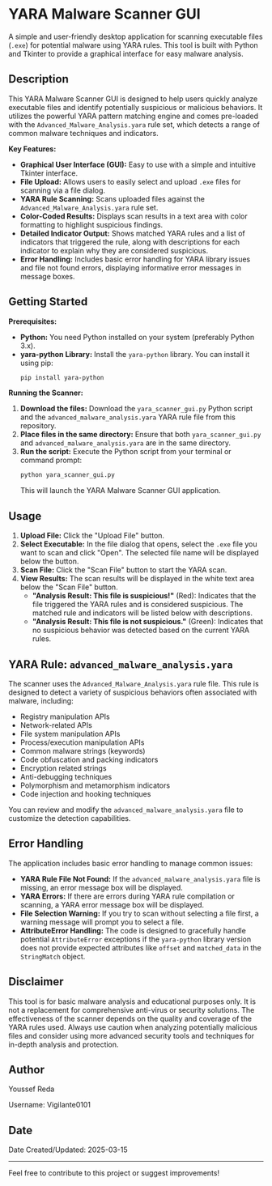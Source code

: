 # YARA Malware Scanner GUI

A simple and user-friendly desktop application for scanning executable files (`.exe`) for potential malware using YARA rules. This tool is built with Python and Tkinter to provide a graphical interface for easy malware analysis.

## Description

This YARA Malware Scanner GUI is designed to help users quickly analyze executable files and identify potentially suspicious or malicious behaviors. It utilizes the powerful YARA pattern matching engine and comes pre-loaded with the `Advanced_Malware_Analysis.yara` rule set, which detects a range of common malware techniques and indicators.

**Key Features:**

*   **Graphical User Interface (GUI):** Easy to use with a simple and intuitive Tkinter interface.
*   **File Upload:** Allows users to easily select and upload `.exe` files for scanning via a file dialog.
*   **YARA Rule Scanning:** Scans uploaded files against the `Advanced_Malware_Analysis.yara` rule set.
*   **Color-Coded Results:** Displays scan results in a text area with color formatting to highlight suspicious findings.
*   **Detailed Indicator Output:**  Shows matched YARA rules and a list of indicators that triggered the rule, along with descriptions for each indicator to explain why they are considered suspicious.
*   **Error Handling:** Includes basic error handling for YARA library issues and file not found errors, displaying informative error messages in message boxes.

## Getting Started

**Prerequisites:**

*   **Python:** You need Python installed on your system (preferably Python 3.x).
*   **yara-python Library:** Install the `yara-python` library. You can install it using pip:
    ```bash
    pip install yara-python
    ```

**Running the Scanner:**

1.  **Download the files:** Download the `yara_scanner_gui.py` Python script and the `advanced_malware_analysis.yara` YARA rule file from this repository.
2.  **Place files in the same directory:** Ensure that both `yara_scanner_gui.py` and `advanced_malware_analysis.yara` are in the same directory.
3.  **Run the script:** Execute the Python script from your terminal or command prompt:
    ```bash
    python yara_scanner_gui.py
    ```
    This will launch the YARA Malware Scanner GUI application.

## Usage

1.  **Upload File:** Click the "Upload File" button.
2.  **Select Executable:** In the file dialog that opens, select the `.exe` file you want to scan and click "Open". The selected file name will be displayed below the button.
3.  **Scan File:** Click the "Scan File" button to start the YARA scan.
4.  **View Results:** The scan results will be displayed in the white text area below the "Scan File" button.
    *   **"Analysis Result: This file is suspicious!"** (Red): Indicates that the file triggered the YARA rules and is considered suspicious. The matched rule and indicators will be listed below with descriptions.
    *   **"Analysis Result: This file is not suspicious."** (Green): Indicates that no suspicious behavior was detected based on the current YARA rules.

## YARA Rule: `advanced_malware_analysis.yara`

The scanner uses the `Advanced_Malware_Analysis.yara` rule file. This rule is designed to detect a variety of suspicious behaviors often associated with malware, including:

*   Registry manipulation APIs
*   Network-related APIs
*   File system manipulation APIs
*   Process/execution manipulation APIs
*   Common malware strings (keywords)
*   Code obfuscation and packing indicators
*   Encryption related strings
*   Anti-debugging techniques
*   Polymorphism and metamorphism indicators
*   Code injection and hooking techniques

You can review and modify the `advanced_malware_analysis.yara` file to customize the detection capabilities.

## Error Handling

The application includes basic error handling to manage common issues:

*   **YARA Rule File Not Found:** If the `advanced_malware_analysis.yara` file is missing, an error message box will be displayed.
*   **YARA Errors:** If there are errors during YARA rule compilation or scanning, a YARA error message box will be displayed.
*   **File Selection Warning:** If you try to scan without selecting a file first, a warning message will prompt you to select a file.
*   **AttributeError Handling:** The code is designed to gracefully handle potential `AttributeError` exceptions if the `yara-python` library version does not provide expected attributes like `offset` and `matched_data` in the `StringMatch` object.

## Disclaimer

This tool is for basic malware analysis and educational purposes only. It is not a replacement for comprehensive anti-virus or security solutions.  The effectiveness of the scanner depends on the quality and coverage of the YARA rules used. Always use caution when analyzing potentially malicious files and consider using more advanced security tools and techniques for in-depth analysis and protection.

## Author

Youssef Reda

Username: Vigilante0101

## Date

Date Created/Updated: 2025-03-15

---

Feel free to contribute to this project or suggest improvements!

